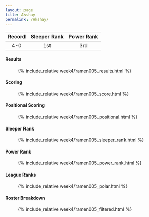 ```yaml
---
layout: page
title: Akshay
permalink: /Akshay/
---
```


Record | Sleeper Rank | Power Rank               
:--: | :--: | :--:
4-0 | 1st | 3rd   

#### Results
<figure class='content-large'>
{% include_relative week4/ramen005_results.html %}
  </figure>

#### Scoring
<figure class='content-large'>
{% include_relative week4/ramen005_score.html %}
  </figure>

#### Positional Scoring
<figure class='content-large'>
{% include_relative week4/ramen005_positional.html %}
</figure>

#### Sleeper Rank
<figure class='content-large'>
{% include_relative week4/ramen005_sleeper_rank.html %}
  </figure>

#### Power Rank
<figure class='content-large'>
{% include_relative week4/ramen005_power_rank.html %}
  </figure>

#### League Ranks
<figure class='content-large'>
{% include_relative week4/ramen005_polar.html %}
  </figure>

#### Roster Breakdown
<figure class='content-large'>
{% include_relative week4/ramen005_filtered.html %}
  </figure>
